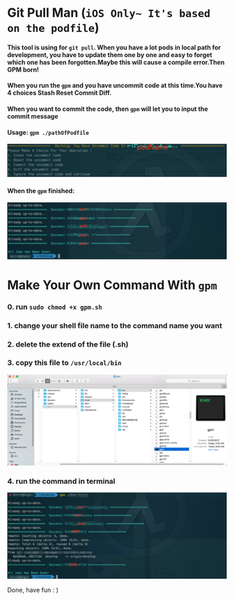 # Git Pull Man (`iOS Only~ It's based on the podfile`)

#### This tool is using for `git pull`. When you have a lot pods in local path for development, you have to update them one by one and easy to forget which one has been forgotten.Maybe this will cause a compile error.Then GPM born!

#### When you run the `gpm` and you have uncommit code at this time.You have 4 choices Stash  Reset  Commit  Diff.

#### When you want to commit the code, then `gpm` will let you to input the commit message

#### Usage: `gpm ./pathOfPodfile`

![Choice](images/1.png)

#### When the `gpm` finished:

![Choice](images/2.png)

# Make Your Own Command With `gpm`
### 0. run `sudo chmod +x gpm.sh`

### 1. change your shell file name to the command name you want

### 2. delete the extend of the file (.sh)

### 3. copy this file to `/usr/local/bin`

![Choice](images/4.png)

### 4. run the command in terminal

![Choice](images/3.png)

Done, have fun : )

